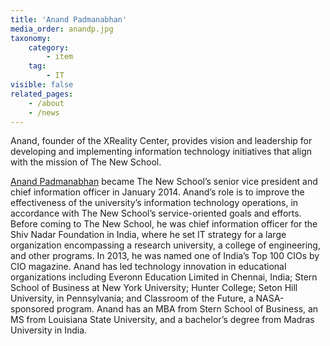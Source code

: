 ```yaml
---
title: 'Anand Padmanabhan'
media_order: anandp.jpg
taxonomy:
    category:
        - item
    tag:
        - IT
visible: false
related_pages:
    - /about
    - /news
---
```


Anand, founder of the XReality Center, provides vision and leadership for developing and implementing information technology initiatives that align with the mission of The New School.

[Anand Padmanabhan](https://www.newschool.edu/leadership/senior-leadership-anand-padmanabhan/) became The New School’s senior vice president and chief information officer in January 2014. Anand’s role is to improve the effectiveness of the university’s information technology operations, in accordance with The New School’s service-oriented goals and efforts. Before coming to The New School, he was chief information officer for the Shiv Nadar Foundation in India, where he set IT strategy for a large organization encompassing a research university, a college of engineering, and other programs. In 2013, he was named one of India’s Top 100 CIOs by CIO magazine. Anand has led technology innovation in educational organizations including Everonn Education Limited in Chennai, India; Stern School of Business at New York University; Hunter College; Seton Hill University, in Pennsylvania; and Classroom of the Future, a NASA-sponsored program. Anand has an MBA from Stern School of Business, an MS from Louisiana State University, and a bachelor’s degree from Madras University in India.